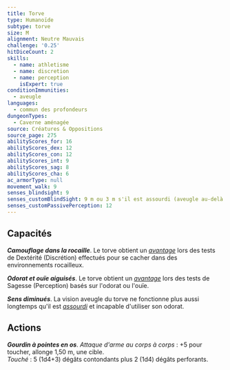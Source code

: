 ```yaml
---
title: Torve
type: Humanoïde
subtype: torve
size: M
alignment: Neutre Mauvais
challenge: '0.25'
hitDiceCount: 2
skills:
  - name: athletisme
  - name: discretion
  - name: perception
    isExpert: true
conditionImmunities:
  - aveugle
languages:
  - commun des profondeurs
dungeonTypes:
  - Caverne aménagée
source: Créatures & Oppositions
source_page: 275
abilityScores_for: 16
abilityScores_dex: 12
abilityScores_con: 12
abilityScores_int: 9
abilityScores_sag: 8
abilityScores_cha: 6
ac_armorType: null
movement_walk: 9
senses_blindsight: 9
senses_customBlindSight: 9 m ou 3 m s'il est assourdi (aveugle au-delà de cette distance)
senses_customPassivePerception: 12
---
```

## Capacités
_**Camouflage dans la rocaille**_. Le torve obtient un [_avantage_](/utiliser-les-caracteristiques/#avantage-et-desavantage) lors des tests de Dextérité (Discrétion) effectués pour se cacher dans des environnements rocailleux.

_**Odorat et ouïe aiguisés**_. Le torve obtient un [_avantage_](/utiliser-les-caracteristiques/#avantage-et-desavantage) lors des tests de Sagesse (Perception) basés sur l'odorat ou l'ouïe.

_**Sens diminués**_. La vision aveugle du torve ne fonctionne plus aussi longtemps qu'il est [_assourdi_](/gerer-la-sante-du-personnage/#assourdi) et incapable d'utiliser son odorat.

## Actions
_**Gourdin à pointes en os**_. _Attaque d'arme au corps à corps_ : +5 pour toucher, allonge 1,50 m, une cible.  
_Touché_ : 5 (1d4+3) dégâts contondants plus 2 (1d4) dégâts perforants.

